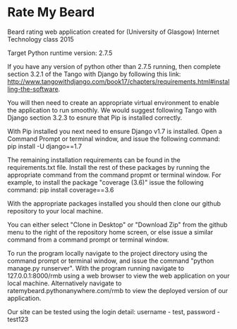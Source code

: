 # Rate My Beard
Beard rating web application created for (University of Glasgow) Internet Technology class 2015

Target Python runtime version: 2.7.5

If you have any version of python other than 2.7.5 running, then complete section 3.2.1 of the Tango with Django by following this link: http://www.tangowithdjango.com/book17/chapters/requirements.html#installing-the-software. 

You will then need to create an appropriate virtual environment to enable the application to run smoothly. We would suggest following Tango with Django section 3.2.3 to esnure that Pip is installed correctly.

With Pip installed you next need to ensure Django v1.7 is installed. Open a Command Prompt or terminal window, and issue the following command: pip install -U django==1.7 

The remaining installation requirements can be found in the requirements.txt file. Install the rest of these packages by running the appropriate command from the command propmt or terminal window. For example, to install the package "coverage (3.6)" issue the following command: pip install coverage==3.6

With the appropriate packages installed you should then clone our github repository to your local machine.

You can either select "Clone in Desktop" or "Download Zip" from the github menu to the right of the repository home screen, or else issue a similar command from a command prompt or terminal window.

To run the program locally navigate to the project directory using the command prompt or terminal window, and issue the command "python manage.py runserver". With the program running navigate to 127.0.0.1:8000/rmb using a web browser to view the web application on your local machine. Alternatively navigate to ratemybeard.pythonanywhere.com/rmb to view the deployed version of our application.

Our site can be tested using the login detail: username - test, password - test123
